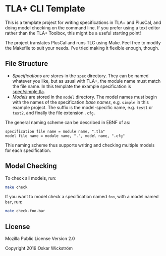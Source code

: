 # TLA+ CLI Template

This is a template project for writing specifications in TLA+ and PlusCal, and
doing model checking on the command line. If you prefer using a text editor
rather than the TLA+ Toolbox, this might be a useful starting point!

The project translates PlusCal and runs TLC using Make. Feel free to modify
the Makefile to suit your needs. I've tried making it flexible enough, though.

## File Structure

* _Specifications_ are stores in the `spec` directory. They can be named
whatever you like, but as usual with TLA+, the module name must match the file
name. In this template the example specification is
[spec/simple.tla](spec/simple.tla).
* _Models_ are stored in the `model` directory. The model names must begin with
the names of the specification _base names_, e.g. `simple` in this example
project. The suffix is the model-specific name, e.g. `test1` or `test2`, and
finally the file extension `.cfg`.

The general naming scheme can be described in EBNF of as:

```ebnf
specification file name = module name, ".tla"
model file name = module name, ".", model name, ".cfg"
```

This naming scheme thus supports writing and checking multiple models for each
specification.

## Model Checking

To check all models, run:

```sh
make check
```

If you want to model check a specification named `foo`, with a model named
`bar`, run:


```sh
make check-foo.bar
```

## License

Mozilla Public License Version 2.0

Copyright 2019 Oskar Wickström
